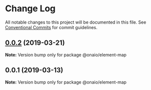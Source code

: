 # Change Log

All notable changes to this project will be documented in this file.
See [Conventional Commits](https://conventionalcommits.org) for commit guidelines.

## [0.0.2](https://github.com/onaio/js-tools/compare/@onaio/element-map@0.0.1...@onaio/element-map@0.0.2) (2019-03-21)

**Note:** Version bump only for package @onaio/element-map

## 0.0.1 (2019-03-13)

**Note:** Version bump only for package @onaio/element-map
